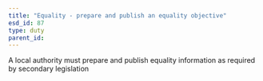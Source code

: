 ```yaml
---
title: "Equality - prepare and publish an equality objective"
esd_id: 87
type: duty
parent_id:  
---
```


A local authority must prepare and publish equality information as required by secondary legislation

